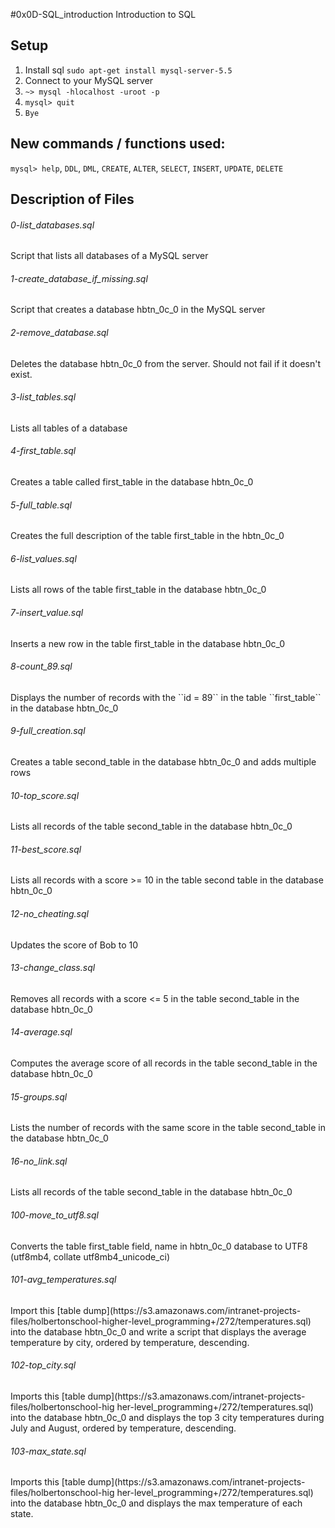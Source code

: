 #0x0D-SQL_introduction
Introduction to SQL

## Setup
1. Install sql ``sudo apt-get install mysql-server-5.5``
2. Connect to your MySQL server
  1. ``~> mysql -hlocalhost -uroot -p``
  2. ``mysql> quit``
  3. ``Bye``

## New commands / functions used:
``mysql> help``, ``DDL``, ``DML``, ``CREATE``, ``ALTER``, ``SELECT``, ``INSERT``, ``UPDATE``, ``DELETE``

## Description of Files
<h6>0-list_databases.sql</h6>
Script that lists all databases of a MySQL server

<h6>1-create_database_if_missing.sql</h6>
Script that creates a database hbtn_0c_0 in the MySQL server

<h6>2-remove_database.sql</h6>
Deletes the database hbtn_0c_0 from the server. Should not fail if it doesn't exist.

<h6>3-list_tables.sql</h6>
Lists all tables of a database

<h6>4-first_table.sql</h6>
Creates a table called first_table in the database hbtn_0c_0

<h6>5-full_table.sql</h6>
Creates the full description of the table first_table in the hbtn_0c_0

<h6>6-list_values.sql</h6>
Lists all rows of the table first_table in the database hbtn_0c_0

<h6>7-insert_value.sql</h6>
Inserts a new row in the table first_table in the database hbtn_0c_0

<h6>8-count_89.sql</h6>
Displays the number of records with the ``id = 89`` in the table ``first_table`` in the database hbtn_0c_0

<h6>9-full_creation.sql</h6>
Creates a table second_table in the database hbtn_0c_0 and adds multiple rows

<h6>10-top_score.sql</h6>
Lists all records of the table second_table in the database hbtn_0c_0

<h6>11-best_score.sql</h6>
Lists all records with a score >= 10 in the table second table in the database hbtn_0c_0

<h6>12-no_cheating.sql</h6>
Updates the score of Bob to 10

<h6>13-change_class.sql</h6>
Removes all records with a score <= 5 in the table second_table in the database hbtn_0c_0

<h6>14-average.sql</h6>
Computes the average score of all records in the table second_table in the database hbtn_0c_0

<h6>15-groups.sql</h6>
Lists the number of records with the same score in the table second_table in the database hbtn_0c_0

<h6>16-no_link.sql</h6>
Lists all records of the table second_table in the database hbtn_0c_0

<h6>100-move_to_utf8.sql</h6>
Converts the table first_table field, name in hbtn_0c_0 database to UTF8 (utf8mb4, collate utf8mb4_unicode_ci)

<h6>101-avg_temperatures.sql</h6>
Import this [table dump](https://s3.amazonaws.com/intranet-projects-files/holbertonschool-higher-level_programming+/272/temperatures.sql) into the database hbtn_0c_0 and write a script that displays the average temperature by city, ordered by temperature, descending.

<h6>102-top_city.sql</h6>
Imports this [table dump](https://s3.amazonaws.com/intranet-projects-files/holbertonschool-hig    her-level_programming+/272/temperatures.sql) into the database hbtn_0c_0 and displays the top 3 city temperatures during July and August, ordered by temperature, descending.

<h6>103-max_state.sql</h6>
Imports this [table dump](https://s3.amazonaws.com/intranet-projects-files/holbertonschool-hig    her-level_programming+/272/temperatures.sql) into the database hbtn_0c_0 and displays the max temperature of each state.
